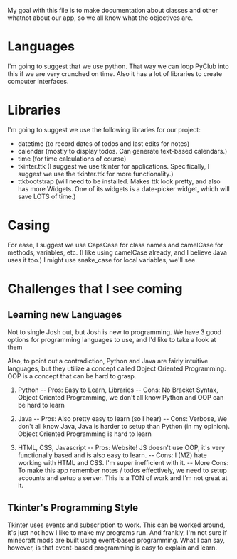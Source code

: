 
My goal with this file is to make documentation about classes and other whatnot about our app, so we all know what the objectives are.

# Languages

I'm going to suggest that we use python. That way we can loop PyClub into this if we are very crunched on time.
Also it has a lot of libraries to create computer interfaces.

# Libraries

I'm going to suggest we use the following libraries for our project:

- datetime (to record dates of todos and last edits for notes)
- calendar (mostly to display todos. Can generate text-based calendars.)
- time (for time calculations of course)
- tkinter.ttk (I suggest we use tkinter for applications. Specifically, I suggest we use the tkinter.ttk for more functionality.)
- ttkbootstrap (will need to be installed. Makes ttk look pretty, and also has more Widgets. One of its widgets is a date-picker widget, which will save LOTS of time.)

# Casing

For ease, I suggest we use CapsCase for class names and camelCase for methods, variables, etc.
(I like using camelCase already, and I believe Java uses it too.)
I might use snake_case for local variables, we'll see.

# Challenges that I see coming

## Learning new Languages

Not to single Josh out, but Josh is new to programming. We have 3 good options for programming languages to use, and I'd like to take a look at them

Also, to point out a contradiction, Python and Java are fairly intuitive languages, but they utilize a concept called Object Oriented Programming.
OOP is a concept that can be hard to grasp.

1. Python
-- Pros: Easy to Learn, Libraries
-- Cons: No Bracket Syntax, Object Oriented Programming, we don't all know Python and OOP can be hard to learn

2. Java
-- Pros: Also pretty easy to learn (so I hear)
-- Cons: Verbose, We don't all know Java, Java is harder to setup than Python (in my opinion). Object Oriented Programming is hard to learn

3. HTML, CSS, Javascript
-- Pros: Website! JS doesn't use OOP, it's very functionally based and is also easy to learn.
-- Cons: I (MZ) hate working with HTML and CSS. I'm super inefficient with it.
-- More Cons: To make this app remember notes / todos effectively, we need to setup accounts and setup a server. This is a TON of work and I'm not great at it. 

## Tkinter's Programming Style

Tkinter uses events and subscription to work.
This can be worked around, it's just not how I like to make my programs run.
And frankly, I'm not sure if minecraft mods are built using event-based programming.
What I can say, however, is that event-based programming is easy to explain and learn.

